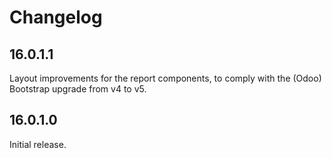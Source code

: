 # Changelog

## 16.0.1.1

Layout improvements for the report components, to comply with the (Odoo) Bootstrap upgrade from v4 to v5.

## 16.0.1.0

Initial release.
